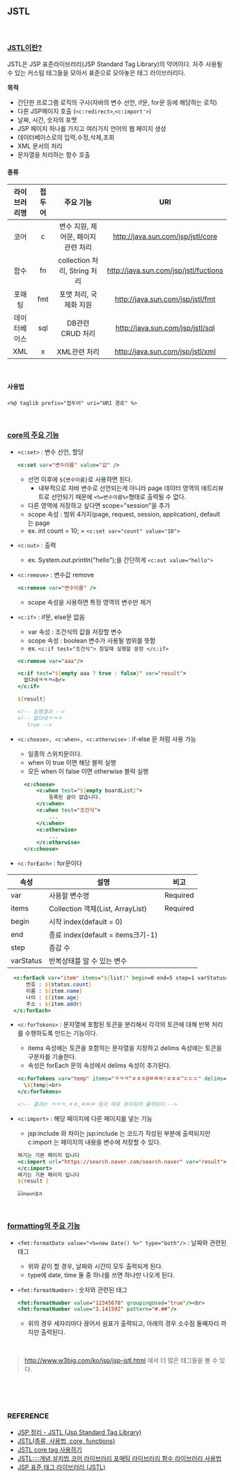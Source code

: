 ## JSTL

<br/>

### <u>JSTL이란?</u>

JSTL은 JSP 표준라이브러리(JSP Standard Tag Library)의 약어이다. 자주 사용될 수 있는 커스텀 태그들을 모아서 표준으로 모아놓은 태그 라이브러리다.

**목적**

* 간단한 프로그램 로직의 구사(자바의 변수 선언, if문, for문 등에 해당하는 로직)
* 다른 JSP페이지 호출 (`<c:redirect>`,`<c:import'>`)
* 날짜, 시간, 숫자의 포맷
* JSP 페이지 하나를 가지고 여러가지 언어의 웹 페이지 생성
* 데이터베이스로의 입력,수정,삭제,조회
* XML 문서의 처리
* 문자열을 처리하는 함수 호출

#### 종류

| **라이브러리명** | 접두어 |            **주요 기능**            |                **URI**                |
| :--------------: | :----: | :---------------------------------: | :-----------------------------------: |
|       코어       |   c    | 변수 지원, 제어문, 페이지 관련 처리 |   http://java.sun.com/jsp/jstl/core   |
|       함수       |   fn   |    collection 처리, String 처리     | http://java.sun.com/jsp/jstl/fuctions |
|      포매팅      |  fmt   |       포맷 처리, 국제화 지원        |   http://java.sun.com/jsp/jstl/fmt    |
|   데이터베이스   |  sql   |          DB관련 CRUD 처리           |   http://java.sun.com/jsp/jstl/sql    |
|       XML        |   x    |            XML관련 처리             |   http://java.sun.com/jsp/jstl/xml    |

<br/>

#### 사용법

`<%@ taglib prefix="접두어" uri="URI 경로" %>` 

<br>

### <u>core의 주요 기능</u>

* `<c:set>` : 변수 선언, 할당

  ~~~jsp
  <c:set var="변수이름" value="값" />
  ~~~

  * 선언 이후에 `${변수이름}`로 사용하면 된다.
    * 내부적으로 자바 변수로 선언되는게 아니라 page 데이터 영역의 애트리뷰트로 선언되기 때문에 `<%=변수이름%>`형태로 출력될 수 없다.
  * 다른 영역에 저장하고 싶다면 scope="session"을 추가
  * scope 속성 : 범위 4가지(page, request, session, application), default 는 page
  * ex. int count = 10; = `<c:set var="count" value="10">`

* `<c:out>` : 출력
  * ex. System.out.println("hello");을 간단하게 `<c:out value="hello">`

* `<c:remove>` : 변수값 remove

  ~~~jsp
  <c:remove var="변수이름" />
  ~~~

  * scope 속성을 사용하면 특정 영역의 변수만 제거

* `<c:if>` : if문, else문 없음
  
  * var 속성 : 조건식의 값을 저장할 변수
  * scope 속성 : boolean 변수가 사용될 범위를 뜻함
  * ex. `<c:if test="조건식"> 참일때 실행할 문장 </c:if>`

  ~~~jsp
  <c:remove var="aaa"/>
  
  <c:if test="${empty aaa ? true : false}" var="result">
  	없다네ㅋㅋㅋ<br>
  </c:if>
  
  ${result}
  
  <!-- 실행결과 -->
  <!-- 없다네ㅋㅋㅋ
  	 true -->
  ~~~
  
  
  
* `<c:choose>, <c:when>, <c:otherwise>` : if-else 문 처럼 사용 가능
  
  * 일종의 스위치문이다.
  * when 이 true 이면 해당 블럭 실행
  * 모든 when 이 false 이면 otherwise 블럭 실행
  
  ```jsp
    <c:choose>
        <c:when test="${empty boardList}">
            등록된 글이 없습니다.
        </c:when>
        <c:when test="조건식">
            ...
        </c:when>
        <c:otherwise>
            ...
        </c:otherwise>
    </c:choose>
  ```
  
* `<c:forEach>` : for문이다

| 속성      | 설명                              | 비고     |
| --------- | --------------------------------- | -------- |
| var       | 사용할 변수명                     | Required |
| items     | Collection 객체(List, ArrayList)  | Required |
| begin     | 시작 index(default = 0)           |          |
| end       | 종료 index(default = items크기-1) |          |
| step      | 증감 수                           |          |
| varStatus | 반복상태를 알 수 있는 변수        |          |

```jsp
  <c:forEach var="item" items="${list}" begin=0 end=5 step=1 varStatus="status">
      번호 : ${status.count}
      이름 : ${item.name}
      나이 : ${item.age}
      주소 : ${item.addr}
  </c:forEach>
```

* `<c:forTokens>` : 문자열에 포함된 토큰을 분리해서 각각의 토큰에 대해 반복 처리를 수행하도록 만드는 기능이다.

  * items 속성에는 토큰을 포함하는 문자열을 지정하고 delims 속성에는 토큰을 구분자를 기술한다.
  * 속성은 forEach 문의 속성에서 delims 속성이 추가된다.

  ~~~jsp
  <c:forTokens var="temp" items="ㅋㅋㅋ^ㅎㅎㅎ@ㅉㅉㅉ!ㅍㅍㅍ^ㄷㄷㄷ" delims="^@!">
  	\${temp}<br>
  </c:forTokens>
  
  <!-- 결과는 ㅋㅋㅋ,ㅎㅎ,ㅉㅉㅉ 등이 따로 분리되어 출력된다.-->
  ~~~

* `<c:import>` : 해당 페이지에 다른 페이지를 넣는 기능

  * jsp:include 와 차이는 jsp:include 는 코드가 작성된 부분에 출력되지만
    c:import 는 페이지의 내용을 변수에 저장할 수 있다.

  ~~~jsp
  여기는 기본 페이지 입니다 
  <c:import url="https://search.naver.com/search.naver" var="result"> 		<c:param name="query" value="아이유"/> 
  </c:import> 
  여기는 기본 페이지 입니다 
  ${result }
  ~~~

  <img src="https://user-images.githubusercontent.com/61674527/117991049-ab850100-b378-11eb-9ded-963393011c90.JPG" alt="import결과" style="zoom: 67%;" />

<br/>

### <u>formatting의 주요 기능</u>

* `<fmt:formatDate value="<%=new Date() %>" type="both"/>` : 날짜와 관련된 태그

  * 위와 같이 할 경우, 날짜와 시간이 모두 출력되게 된다.
  * type에 date, time 둘 중 하나를 쓰면 하나만 나오게 된다.

  

* `<fmt:formatNumber>` : 숫자와 관련된 태그

  ~~~jsp
  <fmt:formatNumber value="12345678" groupingUsed="true"/><br>
  <fmt:formatNumber value="3.141592" pattern="#.##"/>
  ~~~

  * 위의 경우 세자리마다 끊어서 쉼표가 출력되고, 아래의 경우 소수점 둘째자리 까지만 출력된다.

<br>

> http://www.w3big.com/ko/jsp/jsp-jstl.html 에서 더 많은 태그들을 볼 수 있다.

<br/>

<br/>

<br/>

### REFERENCE

* [JSP 정리 - JSTL (Jsp Standard Tag Library)](https://programmingsummaries.tistory.com/84)
* [JSTL(종류, 사용법, core, functions)](https://sjh836.tistory.com/136)
* [JSTL core tag 사용하기](https://sinna94.tistory.com/entry/JSTL-core-tag-%EC%82%AC%EC%9A%A9%ED%95%98%EA%B8%B0)
* [JSTL::::개념,설치법,코어 라이브러리 포매팅 라이브러리 함수 라이브러리 사용법](https://seven00.tistory.com/entry/JSTL%EA%B0%9C%EB%85%90%EC%84%A4%EC%B9%98%EB%B2%95%EC%BD%94%EC%96%B4-%EB%9D%BC%EC%9D%B4%EB%B8%8C%EB%9F%AC%EB%A6%AC-%ED%8F%AC%EB%A7%A4%ED%8C%85-%EB%9D%BC%EC%9D%B4%EB%B8%8C%EB%9F%AC%EB%A6%AC-%ED%95%A8%EC%88%98-%EB%9D%BC%EC%9D%B4%EB%B8%8C%EB%9F%AC%EB%A6%AC-%EC%82%AC%EC%9A%A9%EB%B2%95)
* [JSP 표준 태그 라이브러리 (JSTL)](http://www.w3big.com/ko/jsp/jsp-jstl.html)

